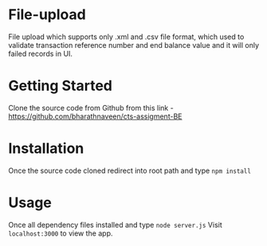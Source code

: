 File-upload
===================
File upload which supports only .xml and .csv file format, which used to validate transaction reference number and end balance value and it will only failed records in UI.

Getting Started
===================
Clone the source code from Github from this link - https://github.com/bharathnaveen/cts-assigment-BE

Installation
==================
Once the source code cloned redirect into root path and type
```npm install```

Usage
==================
Once all dependency files installed and type
```node server.js``` 
Visit ```localhost:3000``` to view the app.

